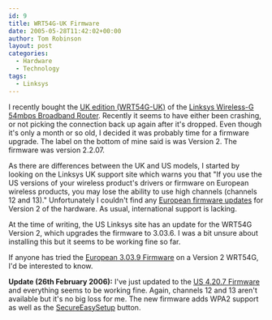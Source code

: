 ```yaml
---
id: 9
title: WRT54G-UK Firmware
date: 2005-05-28T11:42:02+00:00
author: Tom Robinson
layout: post
categories:
  - Hardware
  - Technology
tags:
  - Linksys
---
```

I recently bought the <a href="http://www.ebuyer.com/customer/products/index.html?product_uid=45023" target="_blank">UK edition (WRT54G-UK)</a> of the [Linksys Wireless-G 54mbps Broadband Router](http://www.linksys.com/products/product.asp?prid=508). Recently it seems to have either been crashing, or not picking the connection back up again after it's dropped. Even though it's only a month or so old, I decided it was probably time for a firmware upgrade. The label on the bottom of mine said is was Version 2. The firmware was version 2.2.07.

As there are differences between the UK and US models, I started by looking on the Linksys UK support site which warns you that "If you use the US versions of your wireless product's drivers or firmware on European wireless products, you may lose the ability to use high channels (channels 12 and 13)." Unfortunately I couldn't find any [European firmware updates](http://www.linksys.com/international/firmware.asp?intfwid=75&coid=6) for Version 2 of the hardware. As usual, international support is lacking.

At the time of writing, the US Linksys site has an update for the WRT54G Version 2, which upgrades the firmware to 3.03.6. I was a bit unsure about installing this but it seems to be working fine so far.

If anyone has tried the [European 3.03.9 Firmware](http://www.linksys.com/download/vertxt/wrt54g_ver22_eu.txt) on a Version 2 WRT54G, I'd be interested to know.

**Update (26th February 2006):** I've just updated to the <a href="http://www.linksys.com/servlet/Satellite?c=L_Download_C2&childpagename=US%2FLayout&cid=1115417109974&packedargs=sku%3D1121874579215&pagename=Linksys%2FCommon%2FVisitorWrapper" target="_blank">US 4.20.7 Firmware</a> and everything seems to be working fine. Again, channels 12 and 13 aren't available but it's no big loss for me. The new firmware adds WPA2 support as well as the <a href="http://www.linksys.com/servlet/Satellite?c=L_Promotion_C2&childpagename=US%2FLayout&cid=1121874561907&pagename=Linksys%2FCommon%2FVisitorWrapper" target="_blank">SecureEasySetup</a> button.